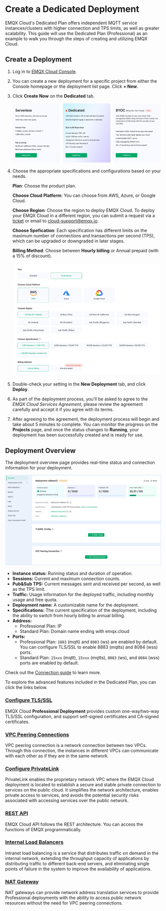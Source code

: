 # Create a Dedicated Deployment

EMQX Cloud's Dedicated Plan offers independent MQTT service instances/clusters with higher connection and TPS limits, as well as greater scalability. This guide will use the Dedicated Plan (Professional) as an example to walk you through the steps of creating and utilizing EMQX Cloud.

## Create a Deployment

1. Log in to [EMQX Cloud Console](https://cloud.emqx.com/console/). 

2. You can create a new deployment for a specific project from either the Console homepage or the deployment list page. Click **+ New**.  

3. Click **Create Now** on the **Dedicated** tab.

   ![select_deployment_type](./_assets/create_serverless.png)

4. Choose the appropriate specifications and configurations based on your needs.

   **Plan**: Choose the product plan.

   **Choose Cloud Platform**: You can choose from AWS, Azure, or Google Cloud. 

   **Choose Region**: Choose the region to deploy EMQX Cloud. To deploy your EMQX Cloud in a different region, you can submit a request via a [ticket](../feature/tickets.md) or email to [cloud-support@emqx.io](mailto:cloud-support@emqx.io). 

   **Choose Spefication**: Each specification has different limits on the maximum number of connections and transactions per second (TPS), which can be upgraded or downgraded in later stages.

   **Billing Method**: Choose between **Hourly billing** or Annual prepaid (with a 15% of discount).

   ![select_deployment_spec](./_assets/select_deployment_spec.png)

5. Double-check your setting in the **New Deployment** tab, and click **Deploy**. 

6. As part of the deployment process, you'll be asked to agree to the *EMQX Cloud Services Agreement*, please review the agreement carefully and accept it if you agree with its terms. 

7. After agreeing to the agreement, the deployment process will begin and take about 5 minutes to complete. You can monitor the progress on the **Projects** page, and once the status changes to **Running**, your deployment has been successfully created and is ready for use.


## Deployment Overview

The deployment overview page provides real-time status and connection information for your deployment.

   ![dedicated](./_assets/dedicated_overview.png)

- **Instance status:** Running status and duration of operation.
- **Sessions:** Current and maximum connection counts.
- **Pub&Sub TPS:** Current messages sent and received per second, as well as the TPS limit.
- **Traffic:** Usage information for the deployed traffic, including monthly usage and free quota.
- **Deployment name:** A customizable name for the deployment.
- **Specifications:** The current specification of the deployment, including the ability to switch from hourly billing to annual billing.
- **Address:**
  - Professional Plan: IP
  - Standard Plan: Domain name ending with emqx.cloud
- **Ports:**
  - Professional Plan: `1883` (mqtt) and `8083` (ws) are enabled by default. You can configure TLS/SSL to enable 8883 (mqtts) and 8084 (wss) ports.
  - Standard Plan: `15xxx` (mqtt), `15xxx` (mqtts), `8083` (ws), and `8084` (wss) ports are enabled by default.

Check out the [Connection guide](../deployments/port_guide_dedicated.md) to learn more.

To explore the advanced features included in the Dedicated Plan, you can click the links below.

### [Configure TLS/SSL](../deployments/tls_ssl.md)

EMQX Cloud **Professional Deployment** provides custom one-way/two-way TLS/SSL configuration, and support self-signed certificates and CA-signed certificates.


### [VPC Peering Connections](../deployments/vpc_peering.md)

VPC peering connection is a network connection between two VPCs. Through this connection, the instances in different VPCs can communicate with each other as if they are in the same network.


### [Configure PrivateLink](../deployments/privatelink.md)
PrivateLink enables the proprietary network VPC where the EMQX Cloud deployment is located to establish a secure and stable private connection to services on the public cloud. It simplifies the network architecture, enables private access to services, and avoids the potential security risks associated with accessing services over the public network.


### [REST API](../api/api_overview.md)

EMQX Cloud API follows the REST architecture. You can access the functions of EMQX programmatically.

### [Internal Load Balancers](../vas/intranet-lb.md)

Intranet load balancing is a service that distributes traffic on demand in the internal network, extending the throughput capacity of applications by distributing traffic to different back-end servers, and eliminating single points of failure in the system to improve the availability of applications.


### [NAT Gateway](../vas/nat-gateway.md)

NAT gateways can provide network address translation services to provide Professional deployments with the ability to access public network resources without the need for VPC peering connections.

